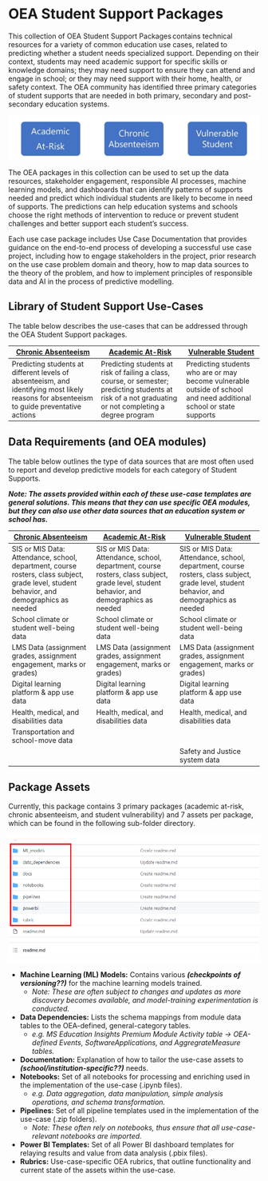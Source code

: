 # OEA Student Support Packages

This collection of OEA Student Support Packages contains technical resources for a variety of common education use cases, related to predicting whether a student needs specialized support. Depending on their context, students may need academic support for specific skills or knowledge domains; they may need support to ensure they can attend and engage in school; or they may need support with their home, health, or safety context. The OEA community has identified three primary categories of student supports that are needed in both primary, secondary and post-secondary education systems. 

![alt text](https://github.com/cstohlmann/oea-at-risk-package/blob/main/Academic_At_Risk/docs/images/At-Risk-Package-Use-Cases.png)

The OEA packages in this collection can be used to set up the data resources, stakeholder engagement, responsible AI processes, machine learning models, and dashboards that can identify patterns of supports needed and predict which individual students are likely to become in need of supports. The predictions can help education systems and schools choose the right methods of intervention to reduce or prevent student challenges and better support each student’s success. 

Each use case package includes Use Case Documentation that provides guidance on the end-to-end process of developing a successful use case project, including how to engage stakeholders in the project, prior research on the use case problem domain and theory, how to map data sources to the theory of the problem, and how to implement principles of responsible data and AI in the process of predictive modelling. 

## Library of Student Support Use-Cases 

The table below describes the use-cases that can be addressed through the OEA Student Support packages.  

| [Chronic Absenteeism](https://github.com/cstohlmann/oea-at-risk-package/tree/main/Chronic_Absenteeism) | [Academic At-Risk](https://github.com/cstohlmann/oea-at-risk-package/tree/main/Academic_At_Risk) | [Vulnerable Student](https://github.com/cstohlmann/oea-at-risk-package/tree/main/Vulnerable_Students) |
| --- | --- | --- |
| Predicting students at different levels of absenteeism, and identifying most likely reasons for absenteeism to guide preventative actions | Predicting students at risk of failing a class, course, or semester; predicting students at risk of a not graduating or not completing a degree program |Predicting students who are or may become vulnerable outside of school and need additional school or state supports |

## Data Requirements (and OEA modules)

The table below outlines the type of data sources that are most often used to report and develop predictive models for each category of Student Supports. 

<strong><em>Note:  The assets provided within each of these use-case templates are general solutions. This means that they can use specific OEA modules, but they can also use other data sources that an education system or school has.</em></strong>

| [Chronic Absenteeism](https://github.com/cstohlmann/oea-at-risk-package/tree/main/Chronic_Absenteeism) | [Academic At-Risk](https://github.com/cstohlmann/oea-at-risk-package/tree/main/Academic_At_Risk) | [Vulnerable Student](https://github.com/cstohlmann/oea-at-risk-package/tree/main/Vulnerable_Students) |
| --- | --- | --- |
| SIS or MIS Data: Attendance, school, department, course rosters, class subject, grade level, student behavior, and demographics as needed | SIS or MIS Data: Attendance, school, department, course rosters, class subject, grade level, student behavior, and demographics as needed | SIS or MIS Data: Attendance, school, department, course rosters, class subject, grade level, student behavior, and demographics as needed |
| School climate or student well-being data | School climate or student well-being data | School climate or student well-being data | 
| LMS Data (assignment grades, assignment engagement, marks or grades) | LMS Data (assignment grades, assignment engagement, marks or grades) | LMS Data (assignment grades, assignment engagement, marks or grades) |
| Digital learning platform & app use data | Digital learning platform & app use data | Digital learning platform & app use data |
| Health, medical, and disabilities data | Health, medical, and disabilities data | Health, medical, and disabilities data |
| Transportation and school-move data | | |
| | | Safety and Justice system data |

## Package Assets

Currently, this package contains 3 primary packages (academic at-risk, chronic absenteeism, and student vulnerability) and 7 assets per package, which can be found in the following sub-folder directory.

![alt text](https://github.com/cstohlmann/oea-at-risk-package/blob/main/Chronic_Absenteeism/docs/images/Chronic%20Absenteeism%20Folder%20Partitioning.png)

 - <strong>Machine Learning (ML) Models:</strong> Contains various <strong><em>(checkpoints of versioning??)</strong></em> for the machine learning models trained.
      * <em>Note: These are often subject to changes and updates as more discovery becomes available, and model-training experimentation is conducted. </em>
 - <strong>Data Dependencies:</strong> Lists the schema mappings from module data tables to the OEA-defined, general-category tables.
      * <em>e.g. MS Education Insights Premium Module Activity table -> OEA-defined Events, SoftwareApplications, and AggregrateMeasure tables.</em>
 - <strong>Documentation:</strong> Explanation of how to tailor the use-case assets to <strong><em>(school/institution-specific??)</strong></em> needs.
 - <strong>Notebooks:</strong> Set of all notebooks for processing and enriching used in the implementation of the use-case (.ipynb files). 
      * <em>e.g. Data aggregation, data manipulation, simple analysis operations, and schema transformation. </em>
 - <strong>Pipelines:</strong> Set of all pipeline templates used in the implementation of the use-case (.zip folders).
      * <em>Note: These often rely on notebooks, thus ensure that all use-case-relevant notebooks are imported.</em>
 - <strong>Power BI Templates:</strong> Set of all Power BI dashboard templates for relaying results and value from data analysis (.pbix files).
 - <strong>Rubrics:</strong> Use-case-specific OEA rubrics, that outline functionality and current state of the assets within the use-case.



